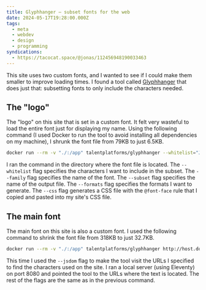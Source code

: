 ```yaml
---
title: Glyphhanger – subset fonts for the web
date: 2024-05-17T19:28:00.000Z
tags:
  - meta
  - webdev
  - design
  - programming
syndications:
  - https://tacocat.space/@jonas/112456948190033463
---
```


This site uses two custom fonts, and I wanted to see if I could make them smaller to improve loading times. I found a tool called [Glyphhanger](https://www.zachleat.com/web/glyphhanger/) that does just that: subsetting fonts to only include the characters needed.

## The "logo"

The "logo" on this site that is set in a custom font. It felt very wasteful to load the entire font just for displaying my name. Using the following command (I used Docker to run the tool to avoid installing all dependencies on my machine), I shrunk the font file from 79KB to just 6.5KB.

```sh
docker run --rm -v "./:/app" talentplatforms/glyphhanger --whitelist="JONAS BRUSMAN" --family="Tropi Land" --subset=TropiLand.ttf --formats=woff2,woff,woff-zopfli --css
```

I ran the command in the directory where the font file is located. The `--whitelist` flag specifies the characters I want to include in the subset. The `--family` flag specifies the name of the font. The `--subset` flag specifies the name of the output file. The `--formats` flag specifies the formats I want to generate. The `--css` flag generates a CSS file with the `@font-face` rule that I copied and pasted into my site's CSS file.

## The main font

The main font on this site is also a custom font. I used the following command to shrink the font file from 318KB to just 32.7KB.

```sh
docker run --rm -v "./:/app" talentplatforms/glyphhanger http://host.docker.internal:8080/texts/ http://host.docker.internal:8080/photos/ --jsdom --US_ASCII --family="Overpass" --subset=Overpass-VariableFont_wght.ttf --formats=woff2,woff,woff-zopfli --css
```

This time I used the `--jsdom` flag to make the tool visit the URLs I specified to find the characters used on the site. I ran a local server (using Eleventy) on port 8080 and pointed the tool to the URLs where the text is located. The rest of the flags are the same as in the previous command.
